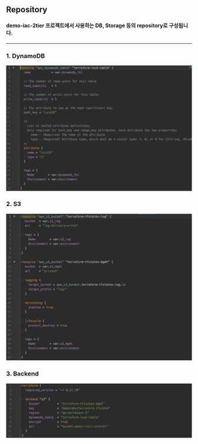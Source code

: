 ## **Repository**  
#### demo-iac-2tier 프로젝트에서 사용하는 DB, Storage 등의 repository로 구성됩니다.
---
### 1. DynamoDB  
![Screenshot](../img/db.png)
>
### 2. S3
![Screenshot](../img/storage.png)
>
### 3. Backend
![Screenshot](../img/backend.png)